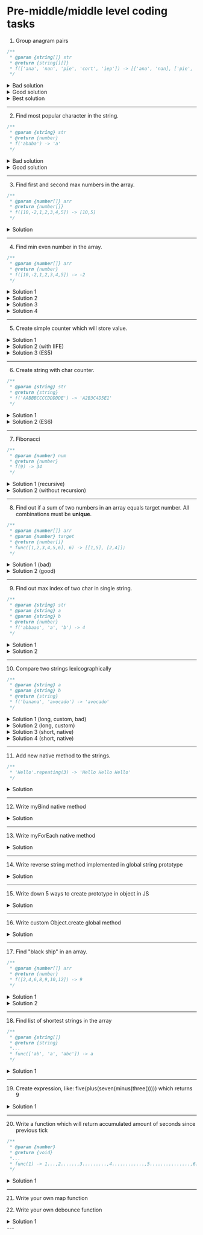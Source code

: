 # Pre-middle/middle level coding tasks

1. Group anagram pairs

```javascript
/**
 * @param {string[]} str
 * @return {string[][]}
 * f(['ana', 'nan', 'pie', 'cort', 'iep']) -> [['ana', 'nan], ['pie', 'iep']]
 */
```

<details>
<summary>Bad solution</summary>
<pre>
<script>
  function groupAnagrams(arr) {
    const temp = [];
    const result = [];
    const set = new Set();
    for (let i = 0; i < arr.length; i++) {
      const sortedWord = arr[i].toLowerCase().split('').sort().join('');
      temp.push(sortedWord);
      set.add(sortedWord);
    }
    for (const word of set) {
      const group = [];
      for (let i = 0; i < temp.length; i++) {
        if (word === temp[i]) {
          group.push(arr[i]);
        }
      }
      result.push(group);
    }
    return result;
  }
  console.log(groupAnagrams(["eat","tea","tan","ate","nat","bat"]))  // [["ate","eat","tea"], ["nat","tan"], ["bat"]]
</script>
<div>Complexity:</div>
<p><strong>O(n^2) + O(k*n)</strong></p>
</pre>
</details>

<details>
<summary>Good solution</summary>
<pre>
<script>
function groupAnagrams(arr) {
  const map = new Map();
  for (let i = 0; i < arr.length; i++) {
    const sorted = arr[i].toLowerCase().split('').sort().join('').trim();
    const value = map.has(sorted) ? map.get(sorted) : [];
    value.push(arr[i]);
    map.set(sorted, value);
  }
  return [...map.values()];
}
 console.log(groupAnagrams(["eat","tea","tan","ate","nat","bat"])) // [["bat"],["nat","tan"],["ate","eat","tea"]]
</script>
<div>Complexity:</div>
<p><strong>O(n^2)</strong></p>
</pre>
</details>

<details>
<summary>Best solution </summary>
<pre>
<script>
function groupAnagrams(arr) {
  const hash = {};
  for (let i = 0; i < arr.length; i++) {
    const sorted = arr[i].toLowerCase().split('').sort().join('').trim();
    if (hash[sorted]) {
      hash[sorted].push(arr[i]);
    } else {
      hash[sorted] = [arr[i]];
    }
  }
  return Object.values(hash);
}
 console.log(groupAnagrams(["eat","tea","tan","ate","nat","bat"])) // [["bat"],["nat","tan"],["ate","eat","tea"]]
</script>
<div>Complexity:</div>
<p><strong>O(n^2)</strong></p>
</pre>
</details>

---

2. Find most popular character in the string.

```javascript
/**
 * @param {string} str
 * @return {number}
 * f('ababa') -> 'a'
 */
```

<details>
<summary>Bad solution</summary>
<pre>
<script>
  function popularSymbol(str) {
    let newStr = str.replace(/\s/g, '');
    let ans = '';
    let counter = 0;
    for (let i = 0; i < newStr.length; i++) {
      let currentCounter = 0;
      for (let j = 0; j < newStr.length; j++) {
        if (str[i] === str[j]) {
          currentCounter += 1;
        }
      }
      if (currentCounter > counter) {
        ans = str[i];
        counter = currentCounter;
      }
    }
    return ans;
  }
  console.log(popularSymbolObj('ababa')) // 'a'
</script>
<div>Complexity:</div>
<p><strong>O(n^2)</strong></p>
</pre>
</details>

<details>
<summary>Good solution</summary>
<pre>
<script>
  function popularSymbolObj(str) {
    let newStr = str.replace(/\s/g, '');
    let ans = '';
    let counter = 0;
    let obj = {};
    for (let i = 0; i < newStr.length; i++) {
      obj[newStr[i]] = obj[newStr[i]] ? obj[newStr[i]] + 1 : 1;
    }
    for (let key in obj) {
      if (obj[key] > counter) {
        counter = obj[key];
        ans = key;
      }
    }
    return ans;
  }
  console.log(popularSymbolObj('ababa')) // 'a'
</script>
<div>Complexity:</div>
<p><strong>O(n + k) k< n => O(n)</strong></p>
</pre>
</details>

---

3. Find first and second max numbers in the array.

```javascript
/**
 * @param {number[]} arr
 * @return {number[]}
 * f([10,-2,1,2,3,4,5]) -> [10,5]
 */
```

<details>
<summary>Solution</summary>
<pre>
<script>
  function findTwoMax(arr) {
    let max1 = Math.max(arr[0], arr[1]);
    let max2 = Math.min(arr[0], arr[1]);
    for (let i = 2; i < arr.length; i++) {
      if (arr[i] > max1) {
        max2 = max1;
        max1 = arr[i];
      } else if (arr[i] > max2) {
        max2 = arr[i];
      }
    }
    return [max1, max2];
  }
  console.log(findTwoMax([10,-2,1,2,3,4,5])); //  [10,5]
</script>
<div>Complexity:</div>
<p><strong>O(n - 2)</strong></p>
</pre>
</details>

---

4. Find min even number in the array.

```javascript
/**
 * @param {number[]} arr
 * @return {number}
 * f([10,-2,1,2,3,4,5]) -> -2
 */
```

<details>
<summary>Solution 1</summary>
<pre>
<script>
  function findMinEven(arr) {
    let flag = false;
    let result = arr[0];
    for (let i = 1; i < arr.length; i++) {
      if (arr[i] % 2 === 0 && (!flag || arr[i] < result)) {
        result = arr[i];
        flag = true;
      }
    }
    return result;
  }
  console.log(findMinEven([10,-2,1,2,3,4,5])) //  -2
</script>
<div>Complexity:</div>
<p><strong>O(n)</strong></p>
</pre>
</details>

<details>
<summary>Solution 2</summary>
<pre>
<script>
  function findMinEven(array) {
    const sorted = array.sort((a,b) => a-b);
    for (let i = 0; i < sorted.length; i++) {
      if (sorted[i] % 2 === 0) {
        return sorted[i];
      }
    }
    return 0;
  }
  console.log(findMinEven([10,-2,1,2,3,4,5])) //  -2
</script>
<div>Complexity:</div>
<p><strong>O(n - k)</strong></p>
</pre>
</details>

<details>
<summary>Solution 3</summary>
<pre>
<script>
  function findMinEven(array) {
    let min = arr[0];
    for (let i = 0; i < arr.length; i++) {
      if (arr[i] % 2 === 0) {
        if (arr[i] < min) min = arr[i];
      }
    }
    return min;
  }
  console.log(findMinEven([10,-2,1,2,3,4,5])) //  -2
</script>
<div>Complexity:</div>
<p><strong>O(n)</strong></p>
</pre>
</details>

<details>
<summary>Solution 4</summary>
<pre>
<script>
  function findMinEven(arr) {
    return Math.min(...arr.filter((el) => el % 2 === 0));
  }
  console.log(findMinEven([10,-2,1,2,3,4,5])) //  -2
</script>
<div>Complexity:</div>
<p><strong>O(n)</strong></p>
</pre>
</details>

---

5. Create simple counter which will store value.

<details>
<summary>Solution 1</summary>
<pre>
<script>
  const counter = (num) => {
    let count = num || 0;
    return () => count++;
  };
  const count1 = counter(100);
  count1();
  count1();
  count1();
  console.log(count1());  //  103
</script>
<div>Complexity:</div>
<p><strong>O(1)</strong></p>
</pre>
</details>

<details>
<summary>Solution 2 (with IIFE)</summary>
<pre>
<script>
  const counter = (function () {
    let counter = 0;
    return function () {
      return counter++;
    }
  })();
  counter();
  counter();
  counter();
  console.log(counter())  //  3
</script>
<div>Complexity:</div>
<p><strong>O(1)</strong></p>
</pre>
</details>

<details>
<summary>Solution 3 (ES5)</summary>
<pre>
<script>
  function counterF(num) {
    var counter = num || 0;
    return function() {
      return counter++;
    }
  }
  var count = counterF(100);
  count();
  count();
  count();
  console.log(count());
</script>
<div>Complexity:</div>
<p><strong>O(1)</strong></p>
</pre>
</details>

---

6. Create string with char counter.

```javascript
/**
 * @param {string} str
 * @return {string}
 * f('AABBBCCCCDDDDDE') -> 'A2B3C4D5E1'
 */
```

<details>
<summary>Solution 1</summary>
<pre>
<script>
  const charCount = (str) => {
    const sortedStr = str.split('').sort().join('');
    const hashTable = {};
    let result = '';
    for (let i = 0; i < sortedStr.length; i++) {
      hashTable[sortedStr[i]] = hashTable[sortedStr[i]] ? hashTable[sortedStr[i]] + 1 : 1;
    }
    for (const char in hashTable) {
      result += `${char}${hashTable[char]}`
    }
    return result;
  }
  console.log(charCount('BBBAADDDDDECCCC'));  //  'A2B3C4D5E1'
</script>
<div>Complexity:</div>
<p><strong>O(n)</strong></p>
</pre>
</details>

<details>
<summary>Solution 2 (ES6)</summary>
<pre>
<script>
  function charCount(str) {
    var sortedStr = str.split('').sort().join('');
    var hashTable = {};
    var result = '';
    for (let i = 0; i < sortedStr.length; i++) {
      hashTable[sortedStr[i]] = hashTable[sortedStr[i]] ? hashTable[sortedStr[i]] + 1 : 1;
    }
    for (const char in hashTable) {
      result += char + "" + hashTable[char];
    }
    return result;
  }
  console.log(charCount('BBBAADDDDDECCCC'));  //  'A2B3C4D5E1'
</script>
<div>Complexity:</div>
<p><strong>O(n)</strong></p>
</pre>
</details>

---

7. Fibonacci

```javascript
/**
 * @param {number} num
 * @return {number}
 * f(9) -> 34
 */
```

<details>
<summary>Solution 1 (recursive)</summary>
<pre>
<script>
  function fib(num) {
    if (num < 2) return num;
    return fib(num - 1) + fib(num - 2);
  };
  console.log(fib(9));  //  34
</script>
<div>Complexity:</div>
<p><strong>O(2^n)</strong></p>
</pre>
</details>

<details>
<summary>Solution 2 (without recursion)</summary>
<pre>
<script>
  function fib(num) {
    const result = [0, 1];
    for (let i = 2; i <= num; i++) {
      let prev1 = result[i - 1];
      let prev2 = result[i - 2];
      result.push(prev1 + prev2);
    }
    return result[num];
  };
console.log(fib(9));  //  34
</script>
<div>Complexity:</div>
<p><strong>O(n)</strong></p>
</pre>
</details>

---

8. Find out if a sum of two numbers in an array equals target number. All combinations must be **unique**.

```javascript
/**
 * @param {number[]} arr
 * @param {number} target
 * @return {number[]}
 * func([1,2,3,4,5,6], 6) -> [[1,5], [2,4]];
 */
```

<details>
<summary>Solution 1 (bad)</summary>
<pre>
<script>
  function findAllUniqueSums(arr, target) {
    var result = [];
    for (var i = 0; i < arr.length; i++) {
      for (var j = 1; j < arr.length; j++) {
        if (arr[i]+arr[j] === target) {
          if (arr[i] > arr[j]) {
            result.push([arr[i],arr[j]]);
          }
        }
      }
    }
    return result;
}
console.log(findAllUniqueSums([3,5,300,1,7,4,-18,2,10,-5,23,11], 5));
</script>
<div>Complexity:</div>
<p><strong>O(n^2)</strong></p>
</pre>
</details>

<details>
<summary>Solution 2 (good)</summary>
<pre>
<script>
  function findAllUniqueSums(arr, target) {
    var result = [];
    var obj = {};
    for (var i = 0; i < arr.length; i++) {
      obj[arr[i]] = arr[i];
    }
    console.log(obj)
    for (var num in obj) {
      var secondNum = target - num;
      if (obj[secondNum] && secondNum > num) {
        result.push([obj[secondNum],obj[num]]);
      }
    }
    return result;
  }
  console.log(findAllUniqueSums([3,5,300,1,7,4,-18,2,10,-5,23,11], 5));
</script>
<div>Complexity:</div>
<p><strong>O(N+K) (algoritm speed: O(N) + memory: O(K))</strong></p>
</pre>
</details>

---

9. Find out max index of two char in single string.

```javascript
/**
 * @param {string} str
 * @param {string} a
 * @param {string} b
 * @return {number}
 * f('abbaao', 'a', 'b') -> 4
 */
```

<details>
<summary>Solution 1</summary>
<pre>
<script>
  function getLatestCharIdx(str, a, b) {
    if (str) {
      if (!a && !b) return -1;
      return Math.max(
        a ? str.lastIndexOf(a) : -1,
        b ? str.lastIndexOf(b) : -1
      );
    }
    return -1;
  }
  console.log(getLatestCharIdx('google', 'g', 'o'));  //  3
  console.log(getLatestCharIdx('aba', 'a', 'b'));  //  2
  console.log(getLatestCharIdx('', 'g', 'o'));   //  -1
  console.log(getLatestCharIdx('google', 'x', 'o')); //  2
  console.log(getLatestCharIdx('aba', '', '')); //  -1
  console.log(getLatestCharIdx('aba', '', 'b')) //  1
</script>
<div>Complexity:</div>
<p><strong></strong></p>
</pre>
</details>

<details>
<summary>Solution 2</summary>
<pre>
<script>
  function getLatestCharIdx(s, a, b) {
    if (typeof s !== 'string') return -1;
    if (s) {
      if (a && b) {
        let a_result = 0;
        let b_result = 0;
        for (let i = 0; i < s.length; i++) {
          if (s[i] === a) a_result = i;
          if (s[i] === b) b_result = i;
        }
        return a_result > b_result ? a_result : b_result;
      }
    }
    return -1;
  };
  console.log(getLatestCharIdx('aba', 'a', 'b'));  //  2
  console.log(getLatestCharIdx('', 'g', 'o'));   //  -1
  console.log(getLatestCharIdx('google', 'x', 'o')); //  2
  console.log(getLatestCharIdx('aba', '', '')); //  -1
  console.log(getLatestCharIdx('aba', '', 'b')) //  1
</script>
<div>Complexity: </div>
<p><strong>O(n)</strong></p>
</pre>
</details>

---

10. Compare two strings lexicographically

```javascript
/**
 * @param {string} a
 * @param {string} b
 * @return {string}
 * f('banana', 'avocado') -> 'avocado'
 */
```

<details>
<summary>Solution 1 (long, custom, bad)</summary>
<pre>
<script>
  function compare(a, b) {
    if (typeof a !== 'string' || typeof b !== 'string') {
      return 'Type error';
    }
    if (!a && !b) return 'The strings are empty';
    if (!a) return b;
    if (!b) return a;
    const loweredA = a.toLowerCase();
    const loweredB = b.toLowerCase();
    for (let i = 0; i < loweredA.length; i++) {
      const charCodeA = loweredA[i] ? loweredA[i].charCodeAt() : -1;
      const charCodeB = loweredB[i] ? loweredB[i].charCodeAt() : -1;
        if (charCodeA < charCodeB) return a;
      if (charCodeA > charCodeB) return b;
      if (charCodeA === charCodeB) {
        if (loweredA.length > loweredB.length) {
          if (loweredB[loweredB.length - 1] === loweredA[i]) {
            return b;
          } else {
            continue;
          };
        } else if (loweredA.length < loweredB.length) {
          if (loweredA[loweredA.length - 1] === loweredB[i]) {
            return a;
          } else {
            continue;
          };
        } else {
          return a;
        }
      }
    }
  };
  console.log(compare(-1, 30)); //  Type error
  console.log(compare('', '')); // The strings are empty
  console.log(compare('', 'a'));  //  a
  console.log(compare('a', ''));  //  a
  console.log(compare('banana', 'avocado'));  //  avocado
  console.log(compare('Banana', 'Avocado'));  //  Avocado
  console.log(compare('banana', 'Avocado'));  //  Avocado
  console.log(compare('ooooo', 'oo'));  //  oo
  console.log(compare('oo', 'oooooo')); //  oo
  console.log(compare('oz', 'oooooo')); //  oooooo
  console.log(compare('oooooo', 'oooooZ')); //  oooooo
  console.log(compare('ooo', 'ooo')); //  ooo
</script>
<div>Complexity:</div>
<p><strong>O(N)</strong></p>
</pre>
</details>

<details>
<summary>Solution 2 (long, custom)</summary>
<pre>
<script>
  function compare(a,b) {
    if (typeof a !== 'string' || typeof b !== 'string') {
      console.error('Both arguments must be a string');
      return;
    }
    if (!a) return b;
    if (!b) return a;
    for (let i = 0; i < a.toLowerCase().length; i++) {
      if (b[i]) {
        if (a[i].toLowerCase() < b[i].toLowerCase()) {
          return a;
        } else if (a[i].toLowerCase() > b[i].toLowerCase()) {
          return b;
        } else continue;
      } else {
        return b;
      }
    }
    return a.length === b.length ? a + " = " + b : a;
  }
  console.log(compare(-1, 30)); //  Type error
  console.log(compare('', '')); //  ''
  console.log(compare('', 'a'));  //  a
  console.log(compare('a', ''));  //  'a'
  console.log(compare('ab', 'a'));  //  'a'
  console.log(compare('banana', 'avocado'));  //  avocado
  console.log(compare('Banana', 'Avocado'));  //  Avocado
  console.log(compare('banana', 'Avocado'));  //  Avocado
  console.log(compare('ooooo', 'oo'));  //  oo
  console.log(compare('oo', 'oooooo')); //  oooooo
  console.log(compare('oz', 'oooooo')); //  oooooo
  console.log(compare('oooooo', 'oooooZ')); //oooooo
  console.log(compare('ooo', 'ooo')); // ooo = ooo
</script>
<div>Complexity:</div>
<p><strong>O(N)</strong></p>
</pre>
</details>

<details>
<summary>Solution 3 (short, native)</summary>
<pre>
<script>
function compare(str1, str2) {
  const result = str1.toString().localeCompare(str2.toString());
  return result ? str2 : str1;
}
console.log(compare(-1, 30)); //  Type error
console.log(compare('', '')); //  ''
console.log(compare('', 'a'));  //  a
console.log(compare('a', ''));  //  'a'
console.log(compare('banana', 'avocado'));  //  avocado
console.log(compare('Banana', 'Avocado'));  //  Avocado
console.log(compare('banana', 'Avocado'));  //  Avocado
console.log(compare('ooooo', 'oo'));  //  oo
console.log(compare('oo', 'oooooo')); //  oooooo
console.log(compare('oz', 'oooooo')); //  oooooo
console.log(compare('oooooo', 'oooooZ')); //oooooo
console.log(compare('ooo', 'ooo')); //ooo
</script>
<div>Complexity:</div>
<p><strong>O(1)</strong></p>
</pre>
</details>

<details>
<summary>Solution 4 (short, native)</summary>
<pre>
<script>
function compare(a,b) {
  if (typeof a !== 'string' || typeof b !== 'string') {
    return 'Both arguments must be a string'
  }
  if (!a) return b;
  if (!b) return a;
  var result = a.localeCompare(b);
  switch(result) {
    case 1:
      return b;
    case 0:
      return a + " = " + b;
    case -1:
      return a;
    default:
      return result;  
  }
}
console.log(compare(-1, 30)); //  Type error
console.log(compare('', '')); //  ''
console.log(compare('', 'a'));  //  a
console.log(compare('a', ''));  //  'a'
console.log(compare('banana', 'avocado'));  //  avocado
console.log(compare('Banana', 'Avocado'));  //  Avocado
console.log(compare('banana', 'Avocado'));  //  Avocado
console.log(compare('ooooo', 'oo'));  //  oo
console.log(compare('oo', 'oooooo')); //  oooooo
console.log(compare('oz', 'oooooo')); //  oooooo
console.log(compare('oooooo', 'oooooZ')); //ooooo0
console.log(compare('ooo', 'ooo')); //ooo
</script>
<div>Complexity:</div>
<p><strong>O(1)</strong></p>
</pre>
</details>

---

11. Add new native method to the strings.

```javascript
/**
 * 'Hello'.repeating(3) -> 'Hello Hello Hello'
 */
```

<details>
<summary>Solution</summary>
<pre>
<script>
  String.prototype.repeating = function(num) {
    return new Array(num).fill(this).join(" ");
  };
  'Hello'.repeating(3);
</script>
<div>Complexity:</div>
<p><strong></strong></p>
</pre>
</details>

---

12. Write myBind native method

<details>
<summary>Solution</summary>
<pre>
<script>
  Function.prototype.myBind = function(thisObj) {
    var self = this;
    return function() {
      self.call(thisObj);
    }
  };
  var test = someFn.myBind(someObj);
</script>
<div>Complexity:</div>
<p><strong></strong></p>
</pre>
</details>

---

13. Write myForEach native method

<details>
<summary>Solution</summary>
<pre>
<script>
  Array.prototype.myForEach = function(cb) {
    for (var i = 0; i < this.length; i++) {
      cb(this[i],i,this);
    }
  };
  [1,2,3].myForEach(function(el) { console.log(el) })
</script>
<div>Complexity:</div>
<p><strong></strong></p>
</pre>
</details>

---

14. Write reverse string method implemented in global string prototype

<details>
<summary>Solution</summary>
<pre>
<script>
String.prototype.reverse = function() {
  var result = '';
  var i = 0
  while (i < this.length) {
    i++;
    result += this[this.length - i];
  }
  return result;
}
console.log('test'.reverse()) //  'tset'
</script>
<div>Complexity:</div>
<p><strong></strong></p>
</pre>
</details>

---

15. Write down 5 ways to create prototype in object in JS

<details>
<summary>Solution</summary>
<pre>
<script>
  'use strict';
  //  1 __proto__:
  const obj1 = {
    name: 'Jack',
  };
  const obj2 = {};
  obj2.__proto__ = obj1;
  console.log(obj2.name)  //  'Jack'
  // 2  Object.create:
  const obj1a = {
    name: 'Jack',
  };
  const obj2a = Object.create(obj1a);
  console.log(obj2a.name)  //  'Jack'
  // 3  setPrototypeOf
  const obj1b = {
    name: 'Jack',
  };
  const obj2b = {};
  Object.setPrototypeOf(obj2b, obj1b);
  console.log(obj2b.name)  //  'Jack'
  // 4  function-constructor with prototype (creating new object with given "this"):
  //  Animal
  function Animal(kind) {
    this.kind = kind || 'no kind';
  }
  Animal.prototype.getKind = function() {
    return this.kind;
  }
  Animal.prototype.setKind = function(k) {
    this.kind = k;
  }
  //  Dog
  function Dog(name) {
    this.name = name || 'no name';
  }
  // ES5 sort of inheritance
  Dog.prototype = new Animal;
  Dog.prototype.constructor = Animal;
  Dog.prototype.getName = function() {
    return this.name;
  }
  var myDog = new Dog('Jack');
  console.log(myDog.getName());
  myDog.setKind('shepherd');
  console.log(myDog.getKind());
  // ES6 sort of inheritance with classes syntax sugar:
  // Animal
  class Animal {
    constructor(kind) {
      this.kind = kind || 'no kind';
    }
    setKind(k) {
      this.kind = k;
    }
    getKind() {
      return this.kind;
    }
  }
  // Dog
  class Dog extends Animal {
    constructor(name) {
      super();
      this.name = name;
    }
    setName(n) {
      this.name = n;
    }
    getName() {
      return this.name;
    }
  }
  const myDoggy = new Dog('Jack');
  myDoggy.setKind('shepherd');
  console.log(myDoggy.getName());  //  'Jack'
  console.log(myDoggy.getKind());  //  'shepherd'
</script>
<div>Complexity:</div>
<p><strong></strong></p>
</pre>
</details>

---

16. Write custom Object.create global method

<details>
<summary>Solution</summary>
<pre>
<script>
Object.prototype.myCreate = function(o) {
  function F() {}
  F.prototype = o;
  return new F();
}

</script>
<div>Complexity:</div>
<p><strong></strong></p>
</pre>
</details>

---

17. Find "black ship" in an array.

```javascript
/**
 * @param {number[]} arr
 * @return {number}
 * f([2,4,6,8,9,10,12]) -> 9
 */
```

<details>
<summary>Solution 1</summary>
<pre>
<script>
  function findBlackSheep(arr) {
    let oddCounter = 0;
    let evenCounter = 0;
    let lastOdd = 0
    let lastEven = 0;
    for (let i = 0; i < arr.length; i++) {
      if (arr[i] % 2 === 0) {
        evenCounter++;
        lastEven = arr[i];
      } else {
        oddCounter++;
        lastOdd = arr[i];
      }
    }
    if (evenCounter + oddCounter > 3) {
      if (oddCounter > 1) return lastEven;
      else return lastOdd;
    } else return -1;
  };
  console.log(findBlackSheep([2,4,6,8,9,10,12]))
</script>
<div>Complexity:</div>
<p><strong>O(N)</strong></p>
</pre>
</details>

<details>
<summary>Solution 2</summary>
<pre>
<script>
  function findBlackSheep(arr) {
    const binaryArr = arr.map(x => x % 2);
    const bArrSum = binaryArr.reduce((a,b) => a+b);
    const target = bArrSum > 1 ? 0 : 1;
    return arr[binaryArr.indexOf(target)];
  };
  console.log(findBlackSheep([2,4,6,8,9,10,12]))
</script>
<div>Complexity: </div>
<p><strong>O(N)</strong></p>
</pre>
</details>

---

18. Find list of shortest strings in the array

```javascript
/**
 * @param {string[]}
 * @return {string}
 *...
 * func(['ab', 'a', 'abc']) -> a
 */
```

<details>
<summary>Solution 1</summary>
<pre>
<script>
  const wordsArr = ['mu', 'kryliaSovetov', 'zenit', 'spartak', 'sochi', 'mc'];
  function getShortestStrFromArr(arr) {
    let min = arr[0];
    const result = [];
    for (const word of arr) {
      if (word.length < min.length) {
        min = word;
      }
    }
    for (const word of arr) {
      if (word.length === min.length) {
        result.push(word);
      }
    }
    return result.length > 0 ? result : min;
  }
  console.log(getShortestStrFromArr(wordsArr)); //  ['mu', 'mc']
</script>
<div>Complexity: </div>
<p><strong>O(N)</strong></p>
</pre>
</details>

---

19. Create expression, like: five(plus(seven(minus(three())))) which returns 9

<details>
<summary>Solution 1</summary>
<pre>
<script>
function plus(x) {
  return function(y) {
    return y + x;
  }
}
function minus(x) {
  return function(y) {
    return y - x;
  }
}
//  key of the algorithm
function expression(number, operation) {
  if (!operation) return number;
  return operation(number);
}
//
function three(operation) {
  return expression(3, operation);
}
function five(operation) {
  return expression(5, operation);
}
function seven(operation) {
  return expression(7, operation);
}
console.log(five(plus(seven(minus(three())))));
</script>
<div>Complexity: </div>
<p><strong></strong></p>
</pre>
</details>

---

20. Write a function which will return accumulated amount of seconds since previous tick

```javascript
/**
 * @param {number}
 * @return {void}
 *...
 * func(1) -> 1...,2......,3.........,4............,5...............,6..................,7.....................,8........................, ...10...
 */
```

<details>
<summary>Solution 1</summary>
<pre>
<script>
  function periodOutput(interval) {
    let counter = interval;
    const tick = 1000 * counter;
    setTimeout(() => {
      if (counter <= 10) {
        console.log(counter);
        counter++;
        periodOutput(counter);
      }
      return;
    }, tick);
  }
  console.log(periodOutput(1));
</script>
<div>Complexity: </div>
<p><strong>O(1)</strong></p>
</pre>
</details>

---

21. Write your own map function

22. Write your own debounce function

<details>
<summary>Solution 1</summary>
<pre>
<script>
  const user = {
    firstName: 'Bob',
  };
  const fetchUrl = (url) => {
    console.log(`fetching ${url}...`);
  };
  function fetchUrl1(url) {
    console.log(`fetching ${url}...`, this.firstName);
  };
  function debounce(cb, delay) {
    let timer = null;
    return (...args) => {
      if (timer) {
        clearTimeout(timer)
      }
      timer = setTimeout(() => {
        cb(...args);
      }, delay);
    }
  }
  const fetching = debounce(fetchUrl, 300);
  const fetching1 = debounce(fetchUrl1.bind(user), 300);
  //
  fetching(1);
  fetching(2);
  fetching(3);
  fetching(4);
  fetching(5);
  //
  fetching1(1);
  fetching1(2);
  fetching1(3);
  fetching1(4);
  fetching1(5);
</script>
<div>Complexity: </div>
<p><strong>O(1)</strong></p>
</pre>
</details>
---
